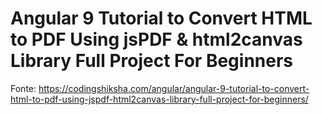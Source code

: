 # Angular 9 Tutorial to Convert HTML to PDF Using jsPDF & html2canvas Library Full Project For Beginners

Fonte: https://codingshiksha.com/angular/angular-9-tutorial-to-convert-html-to-pdf-using-jspdf-html2canvas-library-full-project-for-beginners/

